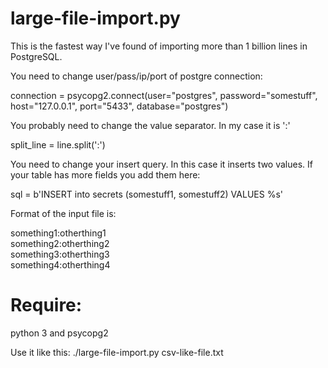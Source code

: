 # large-file-import.py

This is the fastest way I've found of importing more than 1 billion lines in PostgreSQL.

You need to change user/pass/ip/port of postgre connection:

connection = psycopg2.connect(user="postgres", password="somestuff", host="127.0.0.1", port="5433", database="postgres")

You probably need to change the value separator. In my case it is ':'

split_line = line.split(':')

You need to change your insert query. In this case it inserts two values. If your table has more fields you add them here:

sql = b'INSERT into secrets (somestuff1, somestuff2) VALUES %s'

Format of the input file is:

something1:otherthing1<br/>
something2:otherthing2<br/>
something3:otherthing3<br/>
something4:otherthing4<br/>

# Require: 
python 3 and psycopg2

Use it like this:
./large-file-import.py csv-like-file.txt
